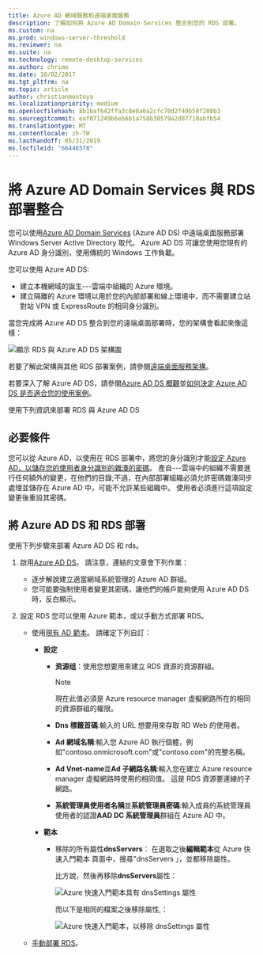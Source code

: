 ```yaml
---
title: Azure AD 網域服務和遠端桌面服務
description: 了解如何將 Azure AD Domain Services 整合到您的 RDS 部署。
ms.custom: na
ms.prod: windows-server-threshold
ms.reviewer: na
ms.suite: na
ms.technology: remote-desktop-services
ms.author: chrimo
ms.date: 10/02/2017
ms.tgt_pltfrm: na
ms.topic: article
author: christianmontoya
ms.localizationpriority: medium
ms.openlocfilehash: 8b1baf642ffa3c8e8a0a2cfc70d2f49b58f208b3
ms.sourcegitcommit: eaf071249b6eb6b1a758b38579a2d87710abfb54
ms.translationtype: MT
ms.contentlocale: zh-TW
ms.lasthandoff: 05/31/2019
ms.locfileid: "66446578"
---
```

# <a name="integrate-azure-ad-domain-services-with-your-rds-deployment"></a>將 Azure AD Domain Services 與 RDS 部署整合

您可以使用[Azure AD Domain Services](/azure/active-directory-domain-services/active-directory-ds-overview) (Azure AD DS) 中遠端桌面服務部署 Windows Server Active Directory 取代。 Azure AD DS 可讓您使用您現有的 Azure AD 身分識別，使用傳統的 Windows 工作負載。

您可以使用 Azure AD DS: 
- 建立本機網域的誕生---雲端中組織的 Azure 環境。 
- 建立隔離的 Azure 環境以用於您的內部部署和線上環境中，而不需要建立站對站 VPN 或 ExpressRoute 的相同身分識別。 

當您完成將 Azure AD DS 整合到您的遠端桌面部署時，您的架構會看起來像這樣：

![顯示 RDS 與 Azure AD DS 架構圖](media/aadds-rds.png)

若要了解此架構與其他 RDS 部署案例，請參閱[遠端桌面服務架構](desktop-hosting-logical-architecture.md)。

若要深入了解 Azure AD DS，請參閱[Azure AD DS 概觀](/azure/active-directory-domain-services/active-directory-ds-overview)並[如何決定 Azure AD DS 是否適合您的使用案例](/azure/active-directory-domain-services/active-directory-ds-comparison)。

使用下列資訊來部署 RDS 與 Azure AD DS

## <a name="prerequisites"></a>必要條件

您可以從 Azure AD，以使用在 RDS 部署中，將您的身分識別才能[設定 Azure AD，以儲存您的使用者身分識別的雜湊的密碼](/azure/active-directory-domain-services/active-directory-ds-getting-started-password-sync)。 產自---雲端中的組織不需要進行任何額外的變更，在他們的目錄;不過，在內部部署組織必須允許密碼雜湊同步處理並儲存在 Azure AD 中，可能不允許某些組織中。 使用者必須進行這項設定變更後重設其密碼。

## <a name="deploy-azure-ad-ds-and-rds"></a>將 Azure AD DS 和 RDS 部署 
使用下列步驟來部署 Azure AD DS 和 rds。

1. 啟用[Azure AD DS](/azure/active-directory-domain-services/active-directory-ds-getting-started)。 請注意，連結的文章會下列作業：
   - 逐步解說建立適當網域系統管理的 Azure AD 群組。
   - 您可能要強制使用者變更其密碼，讓他們的帳戶能夠使用 Azure AD DS 時，反白顯示。
   
2. 設定 RDS 您可以使用 Azure 範本，或以手動方式部署 RDS。
   - 使用[現有 AD 範本](https://azure.microsoft.com/resources/templates/rds-deployment-existing-ad/)。 請確定下列自訂：
   
     - **設定**
       - **资源组**：使用您想要用來建立 RDS 資源的資源群組。
         > [!NOTE] 
         > 現在此值必須是 Azure resource manager 虛擬網路所在的相同的資源群組的權限。

       - **Dns 標籤首碼**:輸入的 URL 想要用來存取 RD Web 的使用者。
       - **Ad 網域名稱**:輸入您 Azure AD 執行個體，例如"contoso.onmicrosoft.com"或"contoso.com"的完整名稱。
       - **Ad Vnet-name**並**Ad 子網路名稱**:輸入您在建立 Azure resource manager 虛擬網路時使用的相同值。 這是 RDS 資源要連線的子網路。
       - **系統管理員使用者名稱**並**系統管理員密碼**:輸入成員的系統管理員使用者的認證**AAD DC 系統管理員**群組在 Azure AD 中。
   
     - **範本**
        - 移除的所有屬性**dnsServers**： 在選取之後**編輯範本**從 Azure 快速入門範本 頁面中，搜尋"dnsServers 」，並都移除屬性。 

           比方說，然後再移除**dnsServers**屬性：
      
           ![Azure 快速入門範本具有 dnsSettings 屬性](media/rds-remove-dnssettings-before.png)

           而以下是相同的檔案之後移除屬性,：

           ![Azure 快速入門範本，以移除 dnsSettings 屬性](media/rds-remove-dnssettings-after.png)
   
   - [手動部署 RDS](rds-deploy-infrastructure.md)。 

